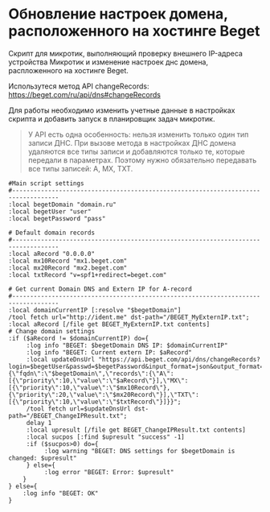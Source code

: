 # Обновление настроек домена, расположенного на хостинге Beget
Скрипт для микротик, выполняющий проверку внешнего IP-адреса устройства Микротик и изменение настроек днс домена, распложенного на хостинге Beget.

Использутеся метод API changeRecords: https://beget.com/ru/api/dns#changeRecords

Для работы необходимо изменить учетные данные в настройках скрипта и добавить запуск в планировщик задач микротик. 

> У API есть одна особенность: нельзя изменить только один тип записи ДНС. При вызове метода в настройках ДНС домена удаляются все типы записи и добавляются только те, которые передали в параметрах. Поэтому нужно обязательно передавать все типы записей: A, MX, TXT.

```
#Main script settings
#-----------------------------------------------------------------------------------
:local begetDomain "domain.ru"
:local begetUser "user"		
:local begetPassword "pass"

# Default domain records
#-----------------------------------------------------------------------------------
:local aRecord "0.0.0.0"
:local mx10Record "mx1.beget.com"
:local mx20Record "mx2.beget.com"
:local txtRecord "v=spf1+redirect=beget.com"

# Get current Domain DNS and Extern IP for A-record
#-----------------------------------------------------------------------------------
:local domainCurrentIP [:resolve "$begetDomain"]
/tool fetch url="http://ident.me" dst-path="/BEGET_MyExternIP.txt";
:local aRecord [/file get BEGET_MyExternIP.txt contents]
# Change domain settings
:if ($aRecord != $domainCurrentIP) do={
     :log info "BEGET: $begetDomain DNS IP: $domainCurrentIP"
     :log info "BEGET: Current extern IP: $aRecord"     
	 :local updateDnsUrl "https://api.beget.com/api/dns/changeRecords?login=$begetUser&passwd=$begetPassword&input_format=json&output_format=json&input_data={\"fqdn\":\"$begetDomain\",\"records\":{\"A\":[{\"priority\":10,\"value\":\"$aRecord\"}],\"MX\":[{\"priority\":10,\"value\":\"$mx10Record\"},{\"priority\":20,\"value\":\"$mx20Record\"}],\"TXT\":[{\"priority\":10,\"value\":\"$txtRecord\"}]}}";
     /tool fetch url=$updateDnsUrl dst-path="/BEGET_ChangeIPResult.txt";
     delay 1
     :local upresult [/file get BEGET_ChangeIPResult.txt contents] 
     :local sucpos [:find $upresult "success" -1]
     :if ($sucpos>0) do={
	      :log warning "BEGET: DNS settings for $begetDomain is changed: $upresult"          
     } else={
          :log error "BEGET: Error: $upresult"
    }
} else={
    :log info "BEGET: OK"
}
```
